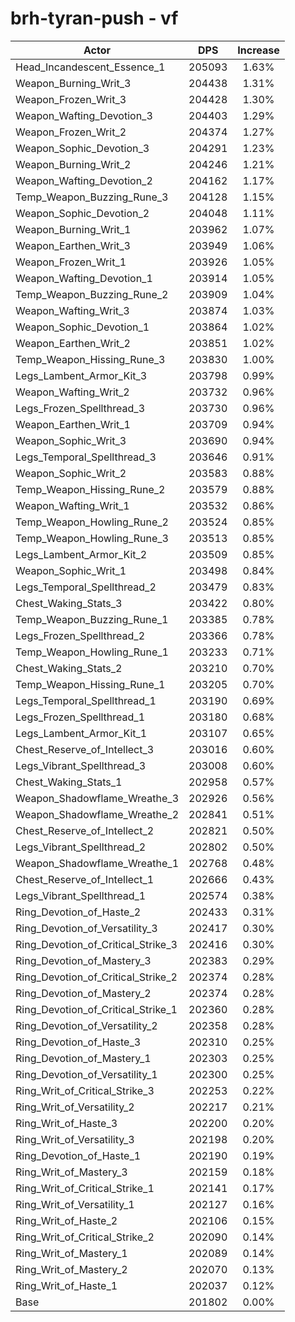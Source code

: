 # brh-tyran-push - vf
| Actor | DPS | Increase |
|---|:---:|:---:|
|Head_Incandescent_Essence_1|205093|1.63%|
|Weapon_Burning_Writ_3|204438|1.31%|
|Weapon_Frozen_Writ_3|204428|1.30%|
|Weapon_Wafting_Devotion_3|204403|1.29%|
|Weapon_Frozen_Writ_2|204374|1.27%|
|Weapon_Sophic_Devotion_3|204291|1.23%|
|Weapon_Burning_Writ_2|204246|1.21%|
|Weapon_Wafting_Devotion_2|204162|1.17%|
|Temp_Weapon_Buzzing_Rune_3|204128|1.15%|
|Weapon_Sophic_Devotion_2|204048|1.11%|
|Weapon_Burning_Writ_1|203962|1.07%|
|Weapon_Earthen_Writ_3|203949|1.06%|
|Weapon_Frozen_Writ_1|203926|1.05%|
|Weapon_Wafting_Devotion_1|203914|1.05%|
|Temp_Weapon_Buzzing_Rune_2|203909|1.04%|
|Weapon_Wafting_Writ_3|203874|1.03%|
|Weapon_Sophic_Devotion_1|203864|1.02%|
|Weapon_Earthen_Writ_2|203851|1.02%|
|Temp_Weapon_Hissing_Rune_3|203830|1.00%|
|Legs_Lambent_Armor_Kit_3|203798|0.99%|
|Weapon_Wafting_Writ_2|203732|0.96%|
|Legs_Frozen_Spellthread_3|203730|0.96%|
|Weapon_Earthen_Writ_1|203709|0.94%|
|Weapon_Sophic_Writ_3|203690|0.94%|
|Legs_Temporal_Spellthread_3|203646|0.91%|
|Weapon_Sophic_Writ_2|203583|0.88%|
|Temp_Weapon_Hissing_Rune_2|203579|0.88%|
|Weapon_Wafting_Writ_1|203532|0.86%|
|Temp_Weapon_Howling_Rune_2|203524|0.85%|
|Temp_Weapon_Howling_Rune_3|203513|0.85%|
|Legs_Lambent_Armor_Kit_2|203509|0.85%|
|Weapon_Sophic_Writ_1|203498|0.84%|
|Legs_Temporal_Spellthread_2|203479|0.83%|
|Chest_Waking_Stats_3|203422|0.80%|
|Temp_Weapon_Buzzing_Rune_1|203385|0.78%|
|Legs_Frozen_Spellthread_2|203366|0.78%|
|Temp_Weapon_Howling_Rune_1|203233|0.71%|
|Chest_Waking_Stats_2|203210|0.70%|
|Temp_Weapon_Hissing_Rune_1|203205|0.70%|
|Legs_Temporal_Spellthread_1|203190|0.69%|
|Legs_Frozen_Spellthread_1|203180|0.68%|
|Legs_Lambent_Armor_Kit_1|203107|0.65%|
|Chest_Reserve_of_Intellect_3|203016|0.60%|
|Legs_Vibrant_Spellthread_3|203008|0.60%|
|Chest_Waking_Stats_1|202958|0.57%|
|Weapon_Shadowflame_Wreathe_3|202926|0.56%|
|Weapon_Shadowflame_Wreathe_2|202841|0.51%|
|Chest_Reserve_of_Intellect_2|202821|0.50%|
|Legs_Vibrant_Spellthread_2|202802|0.50%|
|Weapon_Shadowflame_Wreathe_1|202768|0.48%|
|Chest_Reserve_of_Intellect_1|202666|0.43%|
|Legs_Vibrant_Spellthread_1|202574|0.38%|
|Ring_Devotion_of_Haste_2|202433|0.31%|
|Ring_Devotion_of_Versatility_3|202417|0.30%|
|Ring_Devotion_of_Critical_Strike_3|202416|0.30%|
|Ring_Devotion_of_Mastery_3|202383|0.29%|
|Ring_Devotion_of_Critical_Strike_2|202374|0.28%|
|Ring_Devotion_of_Mastery_2|202374|0.28%|
|Ring_Devotion_of_Critical_Strike_1|202360|0.28%|
|Ring_Devotion_of_Versatility_2|202358|0.28%|
|Ring_Devotion_of_Haste_3|202310|0.25%|
|Ring_Devotion_of_Mastery_1|202303|0.25%|
|Ring_Devotion_of_Versatility_1|202300|0.25%|
|Ring_Writ_of_Critical_Strike_3|202253|0.22%|
|Ring_Writ_of_Versatility_2|202217|0.21%|
|Ring_Writ_of_Haste_3|202200|0.20%|
|Ring_Writ_of_Versatility_3|202198|0.20%|
|Ring_Devotion_of_Haste_1|202190|0.19%|
|Ring_Writ_of_Mastery_3|202159|0.18%|
|Ring_Writ_of_Critical_Strike_1|202141|0.17%|
|Ring_Writ_of_Versatility_1|202127|0.16%|
|Ring_Writ_of_Haste_2|202106|0.15%|
|Ring_Writ_of_Critical_Strike_2|202090|0.14%|
|Ring_Writ_of_Mastery_1|202089|0.14%|
|Ring_Writ_of_Mastery_2|202070|0.13%|
|Ring_Writ_of_Haste_1|202037|0.12%|
|Base|201802|0.00%|
